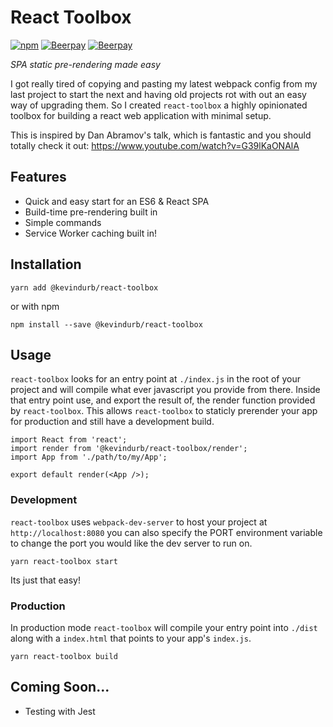 # React Toolbox
[![npm](https://img.shields.io/npm/v/@kevindurb/react-toolbox.svg)](https://www.npmjs.com/package/@kevindurb/react-toolbox)
[![Beerpay](https://beerpay.io/kevindurb/react-toolbox/badge.svg?style=beer-square)](https://beerpay.io/kevindurb/react-toolbox)
[![Beerpay](https://beerpay.io/kevindurb/react-toolbox/make-wish.svg?style=flat-square)](https://beerpay.io/kevindurb/react-toolbox?focus=wish)

*SPA static pre-rendering made easy*

I got really tired of copying and pasting my latest webpack config from my last
project to start the next and having old projects rot with out an easy way of
upgrading them. So I created `react-toolbox` a highly opinionated toolbox for
building a react web application with minimal setup.

This is inspired by Dan Abramov's talk, which is fantastic and you should
totally check it out:
https://www.youtube.com/watch?v=G39lKaONAlA

## Features
- Quick and easy start for an ES6 & React SPA
- Build-time pre-rendering built in
- Simple commands
- Service Worker caching built in!

## Installation
```
yarn add @kevindurb/react-toolbox
```
or with npm
```
npm install --save @kevindurb/react-toolbox
```

## Usage
`react-toolbox` looks for an entry point at `./index.js` in the root of your
project and will compile what ever javascript you provide from there. Inside
that entry point use, and export the result of, the render function provided by
`react-toolbox`. This allows `react-toolbox` to staticly prerender your app for
production and still have a development build.

```
import React from 'react';
import render from '@kevindurb/react-toolbox/render';
import App from './path/to/my/App';

export default render(<App />);
```

### Development
`react-toolbox` uses `webpack-dev-server` to host your project at
`http://localhost:8080` you can also specify the PORT environment variable to
change the port you would like the dev server to run on.

```
yarn react-toolbox start
```
Its just that easy!

### Production
In production mode `react-toolbox` will compile your entry point into `./dist`
along with a `index.html` that points to your app's `index.js`.

```
yarn react-toolbox build
```

## Coming Soon...
- Testing with Jest
